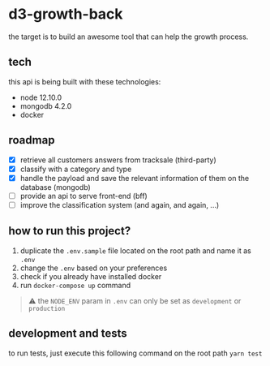 # d3-growth-back

the target is to build an awesome tool that can help the growth process.

## tech

this api is being built with these technologies:

- node 12.10.0
- mongodb 4.2.0
- docker

## roadmap

- [x] retrieve all customers answers from tracksale (third-party)
- [x] classify with a category and type
- [x] handle the payload and save the relevant information of them on the database (mongodb)
- [ ] provide an api to serve front-end (bff)
- [ ] improve the classification system (and again, and again, ...)

## how to run this project?

1. duplicate the `.env.sample` file located on the root path and name it as `.env`
2. change the `.env` based on your preferences
3. check if you already have installed docker
4. run `docker-compose up` command

> ⚠️ the `NODE_ENV` param in `.env` can only be set as `development` or `production`

## development and tests

to run tests, just execute this following command on the root path `yarn test`
